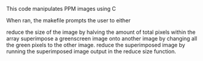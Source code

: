 This code manipulates PPM images using C

When ran, the makefile prompts the user to either

reduce the size of the image by halving the amount of total pixels within the array
superimpose a greenscreen image onto another image by changing all the green pixels to the other image.
reduce the superimposed image by running the superimposed image output in the reduce size function.

